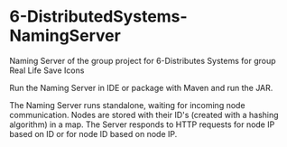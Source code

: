 # 6-DistributedSystems-NamingServer
Naming Server of the group project for 6-Distributes Systems for group Real Life Save Icons

Run the Naming Server in IDE or package with Maven and run the JAR. 

The Naming Server runs standalone, waiting for incoming node communication. Nodes are stored with their ID's (created with a hashing algorithm) in a map.
The Server responds to HTTP requests for node IP based on ID or for node ID based on node IP.
